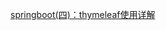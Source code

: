 [springboot(四)：thymeleaf使用详解](http://www.ityouknow.com/springboot/2016/05/01/spring-boot-thymeleaf.html)